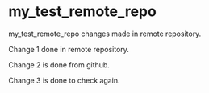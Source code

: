 # my_test_remote_repo
my_test_remote_repo
changes made in remote repository.

Change 1 done in remote repository. 

Change 2 is done from github. 

Change 3 is done to check again. 